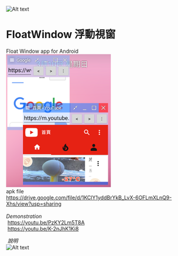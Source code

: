 ![Alt text](https://raw.githubusercontent.com/jack850628/FloatWindow/master/app/src/main/res/drawable/icom.png)
# FloatWindow 浮動視窗
Float Window app for Android\
![Alt text](https://raw.githubusercontent.com/jack850628/FloatWindow/master/Demonstration.png)
\
apk file\
 https://drive.google.com/file/d/1KClY1yddBrYkB_LvX-6OFLmXLnQ9-Xhs/view?usp=sharing \
 \
*Demonstration*\
  https://youtu.be/PzKY2Lm5T8A \
  https://youtu.be/K-2nJhK1Ki8 
  
  *說明*\
  ![Alt text](https://raw.githubusercontent.com/jack850628/FloatWindow/master/Demonstration2.png)

